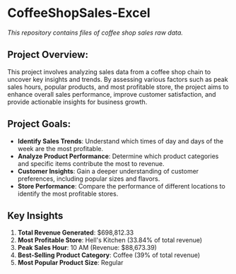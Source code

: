 # CoffeeShopSales-Excel
*This repository contains files of coffee shop sales raw data.*

## Project Overview:
This project involves analyzing sales data from a coffee shop chain to uncover key insights and trends. By assessing various factors such as peak sales hours, popular products, and most profitable store, the project aims to enhance overall sales performance, improve customer satisfaction, and provide actionable insights for business growth.

## Project Goals:
* **Identify Sales Trends**: Understand which times of day and days of the week are the most profitable.
* **Analyze Product Performance**: Determine which product categories and specific items contribute the most to revenue.
* **Customer Insights**: Gain a deeper understanding of customer preferences, including popular sizes and flavors.
* **Store Performance**: Compare the performance of different locations to identify the most profitable stores.

## Key Insights
1. **Total Revenue Generated**: $698,812.33
2. **Most Profitable Store**: Hell's Kitchen (33.84% of total revenue)
3. **Peak Sales Hour**: 10 AM (Revenue: $88,673.39)
4. **Best-Selling Product Category**: Coffee (39% of total revenue)
5. **Most Popular Product Size**: Regular

